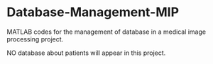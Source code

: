 # Database-Management-MIP
MATLAB codes for the management of database in a medical image processing project.

NO database about patients will appear in this project.
